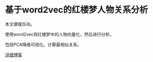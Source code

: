 # 基于word2vec的红楼梦人物关系分析

本文便娱乐向。

使用word2vec将红楼梦中的人物向量化，然后进行分析。

包括PCA降维可视化。计算最相似关系。

[详细博客](https://blog.dicer.fun/2021/05/18/%E5%9F%BA%E4%BA%8Eword2vec%E7%9A%84%E7%BA%A2%E6%A5%BC%E6%A2%A6%E4%BA%BA%E7%89%A9%E5%85%B3%E7%B3%BB%E5%88%86%E6%9E%90/)
